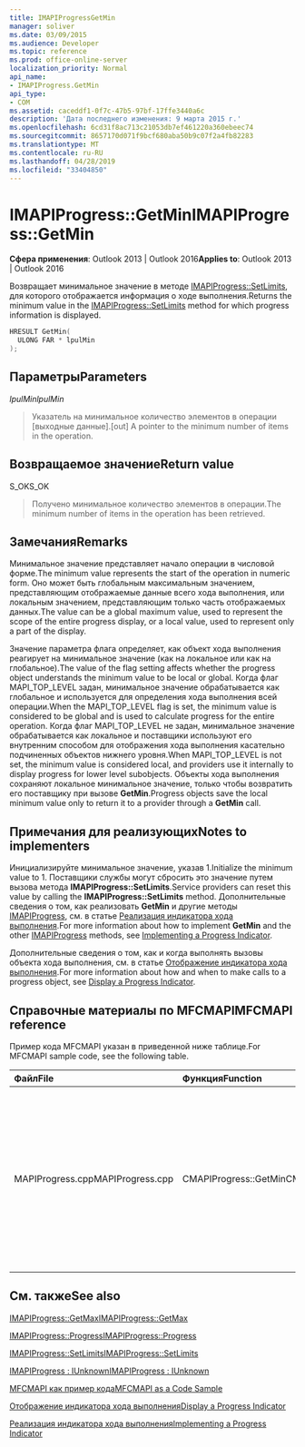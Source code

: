 ```yaml
---
title: IMAPIProgressGetMin
manager: soliver
ms.date: 03/09/2015
ms.audience: Developer
ms.topic: reference
ms.prod: office-online-server
localization_priority: Normal
api_name:
- IMAPIProgress.GetMin
api_type:
- COM
ms.assetid: caceddf1-0f7c-47b5-97bf-17ffe3440a6c
description: 'Дата последнего изменения: 9 марта 2015 г.'
ms.openlocfilehash: 6cd31f8ac713c21053db7ef461220a360ebeec74
ms.sourcegitcommit: 8657170d071f9bcf680aba50b9c07f2a4fb82283
ms.translationtype: MT
ms.contentlocale: ru-RU
ms.lasthandoff: 04/28/2019
ms.locfileid: "33404850"
---
```

# <a name="imapiprogressgetmin"></a><span data-ttu-id="50072-103">IMAPIProgress::GetMin</span><span class="sxs-lookup"><span data-stu-id="50072-103">IMAPIProgress::GetMin</span></span>

  
  
<span data-ttu-id="50072-104">**Сфера применения**: Outlook 2013 | Outlook 2016</span><span class="sxs-lookup"><span data-stu-id="50072-104">**Applies to**: Outlook 2013 | Outlook 2016</span></span> 
  
<span data-ttu-id="50072-105">Возвращает минимальное значение в методе [IMAPIProgress::SetLimits](imapiprogress-setlimits.md), для которого отображается информация о ходе выполнения.</span><span class="sxs-lookup"><span data-stu-id="50072-105">Returns the minimum value in the [IMAPIProgress::SetLimits](imapiprogress-setlimits.md) method for which progress information is displayed.</span></span> 
  
```cpp
HRESULT GetMin(
  ULONG FAR * lpulMin
);
```

## <a name="parameters"></a><span data-ttu-id="50072-106">Параметры</span><span class="sxs-lookup"><span data-stu-id="50072-106">Parameters</span></span>

 <span data-ttu-id="50072-107">_lpulMin_</span><span class="sxs-lookup"><span data-stu-id="50072-107">_lpulMin_</span></span>
  
> <span data-ttu-id="50072-108">Указатель на минимальное количество элементов в операции [выходные данные].</span><span class="sxs-lookup"><span data-stu-id="50072-108">[out] A pointer to the minimum number of items in the operation.</span></span>
    
## <a name="return-value"></a><span data-ttu-id="50072-109">Возвращаемое значение</span><span class="sxs-lookup"><span data-stu-id="50072-109">Return value</span></span>

<span data-ttu-id="50072-110">S_OK</span><span class="sxs-lookup"><span data-stu-id="50072-110">S_OK</span></span> 
  
> <span data-ttu-id="50072-111">Получено минимальное количество элементов в операции.</span><span class="sxs-lookup"><span data-stu-id="50072-111">The minimum number of items in the operation has been retrieved.</span></span>
    
## <a name="remarks"></a><span data-ttu-id="50072-112">Замечания</span><span class="sxs-lookup"><span data-stu-id="50072-112">Remarks</span></span>

<span data-ttu-id="50072-113">Минимальное значение представляет начало операции в числовой форме.</span><span class="sxs-lookup"><span data-stu-id="50072-113">The minimum value represents the start of the operation in numeric form.</span></span> <span data-ttu-id="50072-114">Оно может быть глобальным максимальным значением, представляющим отображаемые данные всего хода выполнения, или локальным значением, представляющим только часть отображаемых данных.</span><span class="sxs-lookup"><span data-stu-id="50072-114">The value can be a global maximum value, used to represent the scope of the entire progress display, or a local value, used to represent only a part of the display.</span></span> 
  
<span data-ttu-id="50072-115">Значение параметра флага определяет, как объект хода выполнения реагирует на минимальное значение (как на локальное или как на глобальное).</span><span class="sxs-lookup"><span data-stu-id="50072-115">The value of the flag setting affects whether the progress object understands the minimum value to be local or global.</span></span> <span data-ttu-id="50072-116">Когда флаг MAPI_TOP_LEVEL задан, минимальное значение обрабатывается как глобальное и используется для определения хода выполнения всей операции.</span><span class="sxs-lookup"><span data-stu-id="50072-116">When the MAPI_TOP_LEVEL flag is set, the minimum value is considered to be global and is used to calculate progress for the entire operation.</span></span> <span data-ttu-id="50072-117">Когда флаг MAPI_TOP_LEVEL не задан, минимальное значение обрабатывается как локальное и поставщики используют его внутренним способом для отображения хода выполнения касательно подчиненных объектов нижнего уровня.</span><span class="sxs-lookup"><span data-stu-id="50072-117">When MAPI_TOP_LEVEL is not set, the minimum value is considered local, and providers use it internally to display progress for lower level subobjects.</span></span> <span data-ttu-id="50072-118">Объекты хода выполнения сохраняют локальное минимальное значение, только чтобы возвратить его поставщику при вызове **GetMin**.</span><span class="sxs-lookup"><span data-stu-id="50072-118">Progress objects save the local minimum value only to return it to a provider through a **GetMin** call.</span></span> 
  
## <a name="notes-to-implementers"></a><span data-ttu-id="50072-119">Примечания для реализующих</span><span class="sxs-lookup"><span data-stu-id="50072-119">Notes to implementers</span></span>

<span data-ttu-id="50072-120">Инициализируйте минимальное значение, указав 1.</span><span class="sxs-lookup"><span data-stu-id="50072-120">Initialize the minimum value to 1.</span></span> <span data-ttu-id="50072-121">Поставщики службы могут сбросить это значение путем вызова метода **IMAPIProgress::SetLimits**.</span><span class="sxs-lookup"><span data-stu-id="50072-121">Service providers can reset this value by calling the **IMAPIProgress::SetLimits** method.</span></span> <span data-ttu-id="50072-122">Дополнительные сведения о том, как реализовать **GetMin** и другие методы [IMAPIProgress](imapiprogressiunknown.md), см. в статье [Реализация индикатора хода выполнения](implementing-a-progress-indicator.md).</span><span class="sxs-lookup"><span data-stu-id="50072-122">For more information about how to implement **GetMin** and the other [IMAPIProgress](imapiprogressiunknown.md) methods, see [Implementing a Progress Indicator](implementing-a-progress-indicator.md).</span></span>
  
<span data-ttu-id="50072-123">Дополнительные сведения о том, как и когда выполнять вызовы объекта хода выполнения, см. в статье [Отображение индикатора хода выполнения](how-to-display-a-progress-indicator.md).</span><span class="sxs-lookup"><span data-stu-id="50072-123">For more information about how and when to make calls to a progress object, see [Display a Progress Indicator](how-to-display-a-progress-indicator.md).</span></span>
  
## <a name="mfcmapi-reference"></a><span data-ttu-id="50072-124">Справочные материалы по MFCMAPI</span><span class="sxs-lookup"><span data-stu-id="50072-124">MFCMAPI reference</span></span>

<span data-ttu-id="50072-125">Пример кода MFCMAPI указан в приведенной ниже таблице.</span><span class="sxs-lookup"><span data-stu-id="50072-125">For MFCMAPI sample code, see the following table.</span></span>
  
|<span data-ttu-id="50072-126">**Файл**</span><span class="sxs-lookup"><span data-stu-id="50072-126">**File**</span></span>|<span data-ttu-id="50072-127">**Функция**</span><span class="sxs-lookup"><span data-stu-id="50072-127">**Function**</span></span>|<span data-ttu-id="50072-128">**Примечание**</span><span class="sxs-lookup"><span data-stu-id="50072-128">**Comment**</span></span>|
|:-----|:-----|:-----|
|<span data-ttu-id="50072-129">MAPIProgress.cpp</span><span class="sxs-lookup"><span data-stu-id="50072-129">MAPIProgress.cpp</span></span>  <br/> |<span data-ttu-id="50072-130">CMAPIProgress::GetMin</span><span class="sxs-lookup"><span data-stu-id="50072-130">CMAPIProgress::GetMin</span></span>  <br/> |<span data-ttu-id="50072-131">MFCMAPI использует метод **IMAPIProgress::GetMin**, чтобы получить минимальное значение для индикатора хода выполнения.</span><span class="sxs-lookup"><span data-stu-id="50072-131">MFCMAPI uses the **IMAPIProgress::GetMin** method to get the minimum value for the progress indicator.</span></span> <span data-ttu-id="50072-132">Возвращает 1, если ранее не были заданы ограничения путем вызова метода **IMAPIProgress::SetLimits**.</span><span class="sxs-lookup"><span data-stu-id="50072-132">Returns 1 unless limits have been previously set by calling the **IMAPIProgress::SetLimits** method.</span></span>  <br/> |
   
## <a name="see-also"></a><span data-ttu-id="50072-133">См. также</span><span class="sxs-lookup"><span data-stu-id="50072-133">See also</span></span>



[<span data-ttu-id="50072-134">IMAPIProgress::GetMax</span><span class="sxs-lookup"><span data-stu-id="50072-134">IMAPIProgress::GetMax</span></span>](imapiprogress-getmax.md)
  
[<span data-ttu-id="50072-135">IMAPIProgress::Progress</span><span class="sxs-lookup"><span data-stu-id="50072-135">IMAPIProgress::Progress</span></span>](imapiprogress-progress.md)
  
[<span data-ttu-id="50072-136">IMAPIProgress::SetLimits</span><span class="sxs-lookup"><span data-stu-id="50072-136">IMAPIProgress::SetLimits</span></span>](imapiprogress-setlimits.md)
  
[<span data-ttu-id="50072-137">IMAPIProgress : IUnknown</span><span class="sxs-lookup"><span data-stu-id="50072-137">IMAPIProgress : IUnknown</span></span>](imapiprogressiunknown.md)


[<span data-ttu-id="50072-138">MFCMAPI как пример кода</span><span class="sxs-lookup"><span data-stu-id="50072-138">MFCMAPI as a Code Sample</span></span>](mfcmapi-as-a-code-sample.md)
  
[<span data-ttu-id="50072-139">Отображение индикатора хода выполнения</span><span class="sxs-lookup"><span data-stu-id="50072-139">Display a Progress Indicator</span></span>](how-to-display-a-progress-indicator.md)
  
[<span data-ttu-id="50072-140">Реализация индикатора хода выполнения</span><span class="sxs-lookup"><span data-stu-id="50072-140">Implementing a Progress Indicator</span></span>](implementing-a-progress-indicator.md)

